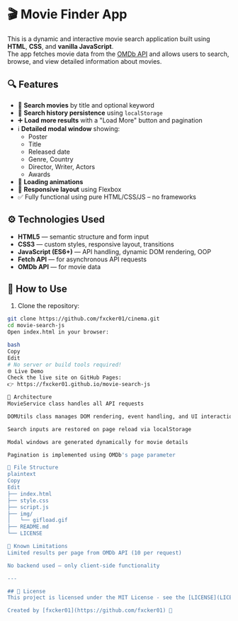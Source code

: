 # 🎬 Movie Finder App

This is a dynamic and interactive movie search application built using **HTML**, **CSS**, and **vanilla JavaScript**.  
The app fetches movie data from the [OMDb API](http://www.omdbapi.com/) and allows users to search, browse, and view detailed information about movies.

## 🔍 Features

- 🔎 **Search movies** by title and optional keyword
- 🧠 **Search history persistence** using `localStorage`
- ➕ **Load more results** with a "Load More" button and pagination
- ℹ️ **Detailed modal window** showing:
  - Poster
  - Title
  - Released date
  - Genre, Country
  - Director, Writer, Actors
  - Awards
- 🔄 **Loading animations**
- 📱 **Responsive layout** using Flexbox
- ✅ Fully functional using pure HTML/CSS/JS – no frameworks

## ⚙️ Technologies Used

- **HTML5** — semantic structure and form input
- **CSS3** — custom styles, responsive layout, transitions
- **JavaScript (ES6+)** — API handling, dynamic DOM rendering, OOP
- **Fetch API** — for asynchronous API requests
- **OMDb API** — for movie data

## 🚀 How to Use

1. Clone the repository:

```bash
git clone https://github.com/fxcker01/cinema.git
cd movie-search-js
Open index.html in your browser:

bash
Copy
Edit
# No server or build tools required!
🌐 Live Demo
Check the live site on GitHub Pages:
👉 https://fxcker01.github.io/movie-search-js

🧠 Architecture
MovieService class handles all API requests

DOMUtils class manages DOM rendering, event handling, and UI interaction

Search inputs are restored on page reload via localStorage

Modal windows are generated dynamically for movie details

Pagination is implemented using OMDb's page parameter

📂 File Structure
plaintext
Copy
Edit
├── index.html
├── style.css
├── script.js
├── img/
│   └── gifload.gif
├── README.md
└── LICENSE

🧪 Known Limitations
Limited results per page from OMDb API (10 per request)

No backend used – only client-side functionality

---

## 📄 License
This project is licensed under the MIT License - see the [LICENSE](LICENSE) file for details.

Created by [fxcker01](https://github.com/fxcker01) 🖤
